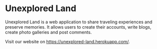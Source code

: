 # Unexplored Land

Unexplored Land is a web application to share traveling experiences and preserve memories. It allows users to create their accounts, write blogs, create photo galleries and post comments. 

Visit our website on https://unexplored-land.herokuapp.com/.
